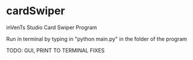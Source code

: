 # cardSwiper
 inVenTs Studio Card Swiper Program

Run in terminal by typing in "python main.py" in the folder of the program

TODO: GUI, PRINT TO TERMINAL FIXES
